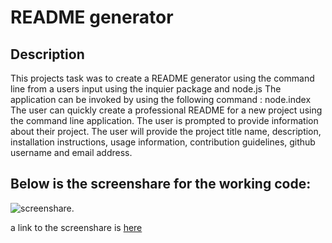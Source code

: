 # README generator 

## Description 

This projects task was to create a README generator using the command line from a users input using the inquier package and node.js
The application can be invoked by using the following command : node.index
The user can quickly create a professional README for a new project using the command line application. The user is prompted to provide information about their project. The user will provide the project title name, description, installation instructions, usage information, contribution guidelines, github username and email address. 


## Below is the screenshare for the working code:

![screenshare.](./assets/images/Untitled_%20May%2017%2C%202023%209_11%20PM.gif)





a link to the screenshare is [here](./assets/images/Untitled_%20May%2017%2C%202023%209_11%20PM.webm)